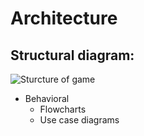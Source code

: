 # Architecture
## Structural diagram:
![Sturcture of game](https://upload.wikimedia.org/wikipedia/commons/6/67/Rock-paper-scissors.svg)
* Behavioral
   * Flowcharts
   * Use case diagrams
